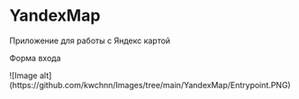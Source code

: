 # YandexMap
Приложение для работы с Яндекс картой

<p> Форма входа </p>
![Image alt](https://github.com/kwchnn/Images/tree/main/YandexMap/Entrypoint.PNG)
